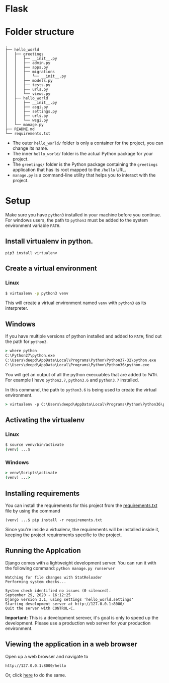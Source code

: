 # Flask

# Folder structure
```
.
├── hello_world
│   ├── greetings
│   │   ├── __init__.py
│   │   ├── admin.py
│   │   ├── apps.py
│   │   ├── migrations
│   │   │   └── __init__.py
│   │   ├── models.py
│   │   ├── tests.py
│   │   ├── urls.py
│   │   └── views.py
│   ├── hello_world
│   │   ├── __init__.py
│   │   ├── asgi.py
│   │   ├── settings.py
│   │   ├── urls.py
│   │   └── wsgi.py
│   └── manage.py
├── README.md
└── requirements.txt
```

 * The outer `hello_world/` folder is only a container for the project, you can change its name. 
 * The inner `hello_world/` folder is the actual Python package for your project. 
 * The `greetings/` folder is the Python package containing the `greetings` application that has its root mapped to the `/hello` URL.
 * `manage.py` is a command-line utility that helps you to interact with the project.

# Setup
Make sure you have `python3` installed in your machine before you continue. For windows users, the path to `python3` must be added to the system environment variable `PATH`. 

## Install virtualenv in python. 
```
pip3 install virtualenv
```

## Create a virtual environment
### Linux
```bash
$ virtualenv -p python3 venv
```
This will create a virtual environment named `venv` with `python3` as its interpreter.

## Windows
If you have multiple versions of python installed and added to `PATH`, find out the path for `python3`.  
```cmd
> where python
C:\Python27\python.exe
C:\Users\deepd\AppData\Local\Programs\Python\Python37-32\python.exe
C:\Users\deepd\AppData\Local\Programs\Python\Python36\python.exe
```
You will get an output of all the python execuables that are added to `PATH`. For example I have `python2.7`, `python3.6` and `python3.7` installed.

In this command, the path to `python3.6` is being used to create the virtual environment.
```cmd
> virtualenv -p C:\Users\deepd\AppData\Local\Programs\Python\Python36\python.exe venv
```

## Activating the virtualenv
### Linux
```bash
$ source venv/bin/activate
(venv) ...$ 
```
### Windows
```cmd
> venv\Scripts\activate
(venv) ...> 
```

## Installing requirements
You can install the requirements for this project from the [requirements.txt](/Python/Django/hello-world-app/requirements.txt) file by using the command  
```
(venv) ...$ pip install -r requirements.txt
```
Since you're inside a virtualenv, the requirements will be installed inside it, keeping the project requirements specific to the project.

## Running the Applcation
Django comes with a lightweight development server. You can run it with the following command: `python manage.py runserver`
```
Watching for file changes with StatReloader
Performing system checks...

System check identified no issues (0 silenced).
September 29, 2020 - 16:12:25
Django version 3.1, using settings 'hello_world.settings'
Starting development server at http://127.0.0.1:8000/
Quit the server with CONTROL-C.
```

**Important:** This is a development serever, it's goal is only to speed up the development. Please use a production web server for your production environment.

## Viewing the application in a web browser
Open up a web browser and navigate to
```
http://127.0.0.1:8000/hello
```
Or, click [here](http://127.0.0.1:8000/hello) to do the same.

